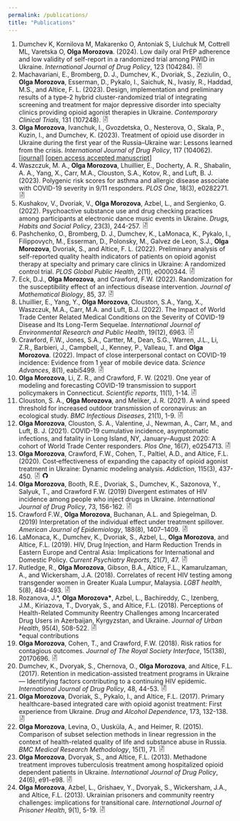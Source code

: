 ```yaml
---
permalink: /publications/
title: "Publications"
---
```


<ol>

<li>
	Dumchev K, Kornilova M, Makarenko O, Antoniak S, Liulchuk M, Cottrell ML, Varetska O, <b>Olga Morozova</b>. (2024). Low daily oral PrEP adherence and low validity of self-report in a randomized trial among PWID in Ukraine. <em>International Journal of Drug Policy</em>, 123 (104284). <a href="https://doi.org/10.1016/j.drugpo.2023.104284" target="_blank" rel="noopener noreferrer"><img src="/assets/images/document_link.png" style="width:1em;margin-right:0em;"></a>
</li>


<li>
	Machavariani, E., Bromberg, D. J., Dumchev, K., Dvoriak, S., Zeziulin, O., <b>Olga Morozova</b>, Esserman, D., Pykalo, I., Saichuk, N., Ivasiy, R., Haddad, M.S., and Altice, F. L. (2023). Design, implementation and preliminary results of a type-2 hybrid cluster-randomized trial of integrating screening and treatment for major depressive disorder into specialty clinics providing opioid agonist therapies in Ukraine. <em>Contemporary Clinical Trials</em>, 131 (107248). <a href="https://doi.org/10.1016/j.cct.2023.107248" target="_blank" rel="noopener noreferrer"><img src="/assets/images/document_link.png" style="width:1em;margin-right:0em;"></a>
</li>

<li>
	<b>Olga Morozova</b>, Ivanchuk, I., Gvozdetska, O., Nesterova, O., Skala, P., Kuzin, I., and Dumchev, K. (2023). Treatment of opioid use disorder in Ukraine during the first year of the Russia–Ukraine war: Lessons learned from the crisis. <em>International Journal of Drug Policy</em>, 117 (104062). <a href="https://doi.org/10.1016/j.drugpo.2023.104062" target="_blank" rel="noopener noreferrer">[journal]</a>  <a href="https://www.omorozova.com/papers/2023_Morozova_MOUD_Ukraine_during_war_AM.pdf">[open access accepted manuscript]</a>
</li>

<li>
	Waszczuk, M. A., <b>Olga Morozova</b>, Lhuillier, E., Docherty, A. R., Shabalin, A. A., Yang, X., Carr, M.A., Clouston, S.A., Kotov, R., and Luft, B. J. (2023). Polygenic risk scores for asthma and allergic disease associate with COVID-19 severity in 9/11 responders. <em>PLOS One</em>, 18(3), e0282271.<a href="https://doi.org/10.1371/journal.pone.0282271" target="_blank" rel="noopener noreferrer"><img src="/assets/images/document_link.png" style="width:1em;margin-right:0em;"></a>
</li>

<li>
	Kushakov, V., Dvoriak, V., <b>Olga Morozova</b>, Azbel, L., and Sergienko, G. (2022). Psychoactive substance use and drug checking practices among participants at electronic dance music events in Ukraine. <em>Drugs, Habits and Social Policy</em>, 23(3), 244-257. <a href="https://doi.org/10.1108/DHS-10-2022-0035" target="_blank" rel="noopener noreferrer"><img src="/assets/images/document_link.png" style="width:1em;margin-right:0em;"></a>
</li>

<li>
	Pashchenko, O., Bromberg, D. J., Dumchev, K., LaMonaca, K., Pykalo, I., Filippovych, M., Esserman, D., Polonsky, M., Galvez de Leon, S.J., <b>Olga Morozova</b>, Dvoriak, S., and Altice, F. L. (2022). Preliminary analysis of self-reported quality health indicators of patients on opioid agonist therapy at specialty and primary care clinics in Ukraine: A randomized control trial. <em>PLOS Global Public Health</em>, 2(11), e0000344. <a href="https://doi.org/10.1371/journal.pgph.0000344" target="_blank" rel="noopener noreferrer"><img src="/assets/images/document_link.png" style="width:1em;margin-right:0em;"></a>
</li>

<li>
  Eck, D.J., <b>Olga Morozova</b>, and Crawford, F.W. (2022). Randomization for the susceptibility effect of an infectious disease intervention. <em>Journal of Mathematical Biology</em>, 85, 37. <a href="https://doi.org/10.1007/s00285-022-01801-8" target="_blank" rel="noopener noreferrer"><img src="/assets/images/document_link.png" style="width:1em;margin-right:0em;"></a>
</li>

<li>
  Lhuillier, E., Yang, Y., <b>Olga Morozova</b>, Clouston, S.A., Yang, X., Waszczuk, M.A., Carr, M.A. and Luft, B.J. (2022). The Impact of World Trade Center Related Medical Conditions on the Severity of COVID-19 Disease and Its Long-Term Sequelae. <em>International Journal of Environmental Research and Public Health</em>, 19(12), 6963. <a href="https://www.mdpi.com/1660-4601/19/12/6963" target="_blank" rel="noopener noreferrer"><img src="/assets/images/document_link.png" style="width:1em;margin-right:0em;"></a>
</li>

 <li>
  Crawford, F.W., Jones, S.A., Cartter, M., Dean, S.G., Warren, J.L., Li, Z.R., Barbieri, J., Campbell, J., Kenney, P., Valleau, T. and <b>Olga Morozova</b>. (2022). Impact of close interpersonal contact on COVID-19 incidence: Evidence from 1 year of mobile device data. <em>Science Advances</em>, 8(1), eabi5499. <a href="https://www.science.org/doi/full/10.1126/sciadv.abi5499" target="_blank" rel="noopener noreferrer"><img src="/assets/images/document_link.png" style="width:1em;margin-right:0em;"></a>
</li>


<li>
  <b>Olga Morozova</b>, Li, Z. R., and Crawford, F. W. (2021). One year of modeling and forecasting COVID-19 transmission to support policymakers in Connecticut. <em>Scientific reports</em>, 11(1), 1-14. <a href="https://www.nature.com/articles/s41598-021-99590-5" target="_blank" rel="noopener noreferrer"><img src="/assets/images/document_link.png" style="width:1em;margin-right:0em;"></a>
</li>


<li>
  Clouston, S. A., <b>Olga Morozova</b>, and Meliker, J. R. (2021). A wind speed threshold for increased outdoor transmission of coronavirus: an ecological study. <em>BMC Infectious Diseases</em>, 21(1), 1-9.  <a href="https://link.springer.com/article/10.1186/s12879-021-06796-z" target="_blank" rel="noopener noreferrer"><img src="/assets/images/document_link.png" style="width:1em;margin-right:0em;"></a>
</li> 


<li>
  <b>Olga Morozova</b>,  Clouston, S. A., Valentine, J., Newman, A., Carr, M., and Luft, B. J. (2021). COVID-19 cumulative incidence, asymptomatic infections, and fatality in Long Island, NY, January–August 2020: A cohort of World Trade Center responders. <em>Plos One</em>, 16(7), e0254713. <a href="https://journals.plos.org/plosone/article?id=10.1371/journal.pone.0254713" target="_blank" rel="noopener noreferrer"><img src="/assets/images/document_link.png" style="width:1em;margin-right:0em;"></a>  
</li>


<li>
	<b>Olga Morozova</b>, Crawford, F.W., Cohen, T., Paltiel, A.D., and Altice, F.L. (2020). Cost‐effectiveness of expanding the capacity of opioid agonist treatment in Ukraine: Dynamic modeling analysis. <em>Addiction</em>, 115(3), 437-450. <a href="https://onlinelibrary.wiley.com/doi/10.1111/add.14797" target="_blank" rel="noopener noreferrer"><img src="/assets/images/document_link.png" style="width:1em;margin-right:0em;"></a> <a href="https://github.com/olyamorozova/oat-capacity" target="_blank" rel="noopener noreferrer"><img src="/assets/images/github_link.png" style="width:1em;margin-right:0em;"></a>
</li>


<li>
	<b>Olga Morozova</b>, Booth, R.E., Dvoriak, S., Dumchev, K., Sazonova, Y., Salyuk, T., and Crawford F.W. (2019) Divergent estimates of HIV incidence among people who inject drugs in Ukraine. <em>International Journal of Drug Policy</em>, 73, 156-162. <a href="https://www.sciencedirect.com/science/article/pii/S0955395919302014" target="_blank" rel="noopener noreferrer"><img src="/assets/images/document_link.png" style="width:1em;margin-right:0em;"></a>
</li>


<li>
	Crawford F.W., <b>Olga Morozova</b>, Buchanan, A.L. and Spiegelman, D. (2019) Interpretation of the individual effect under treatment spillover. <em>American Journal of Epidemiology</em>, 188(8), 1407–1409. <a href="https://academic.oup.com/aje/article-abstract/188/8/1407/5490057" target="_blank" rel="noopener noreferrer"><img src="/assets/images/document_link.png" style="width:1em;margin-right:0em;"></a>
</li>


<li>
	LaMonaca, K., Dumchev, K., Dvoriak, S., Azbel, L., <b>Olga Morozova</b>, and Altice, F.L. (2019). HIV, Drug Injection, and Harm Reduction Trends in Eastern Europe and Central Asia: Implications for International and Domestic Policy. <em>Current Psychiatry Reports</em>, 21(7), 47. <a href="https://link.springer.com/article/10.1007/s11920-019-1038-8" target="_blank" rel="noopener noreferrer"><img src="/assets/images/document_link.png" style="width:1em;margin-right:0em;"></a>
</li>


<li>
	Rutledge, R., <b>Olga Morozova</b>, Gibson, B.A., Altice, F.L., Kamarulzaman, A., and Wickersham, J.A. (2018). Correlates of recent HIV testing among transgender women in Greater Kuala Lumpur, Malaysia. <em>LGBT health</em>, 5(8), 484-493. <a href="https://www.ncbi.nlm.nih.gov/pubmed/30481120" target="_blank" rel="noopener noreferrer"><img src="/assets/images/document_link.png" style="width:1em;margin-right:0em;"></a>
</li>


<li>
	Rozanova, J.*, <b>Olga Morozova*</b>, Azbel, L., Bachireddy, C., Izenberg, J.M., Kiriazova, T., Dvoryak, S., and Altice, F.L. (2018). Perceptions of Health-Related Community Reentry Challenges among Incarcerated Drug Users in Azerbaijan, Kyrgyzstan, and Ukraine. <em>Journal of Urban Health</em>, 95(4), 508-522. <a href="https://link.springer.com/article/10.1007/s11524-018-0256-4" target="_blank" rel="noopener noreferrer"><img src="/assets/images/document_link.png" style="width:1em;margin-right:0em;"></a> <br> *equal contributions 
</li>


<li>
	<b>Olga Morozova</b>, Cohen, T., and Crawford, F.W. (2018). Risk ratios for contagious outcomes. <em>Journal of The Royal Society Interface</em>, 15(138), 20170696. <a href="https://royalsocietypublishing.org/doi/full/10.1098/rsif.2017.0696" target="_blank" rel="noopener noreferrer"><img src="/assets/images/document_link.png" style="width:1em;margin-right:0em;"></a> 
</li>


<li>
	Dumchev, K., Dvoryak, S., Chernova, O., <b>Olga Morozova</b>, and Altice, F.L. (2017). Retention in medication-assisted treatment programs in Ukraine — Identifying factors contributing to a continuing HIV epidemic. <em>International Journal of Drug Policy</em>, 48, 44-53. <a href="https://www.sciencedirect.com/science/article/abs/pii/S0955395917301184" target="_blank" rel="noopener noreferrer"><img src="/assets/images/document_link.png" style="width:1em;margin-right:0em;"></a> 
</li>


<li>
	<b>Olga Morozova</b>, Dvoriak, S., Pykalo, I., and Altice, F.L. (2017). Primary healthcare-based integrated care with opioid agonist treatment: First experience from Ukraine. <em>Drug and Alcohol Dependence</em>, 173, 132-138. <a href="https://www.sciencedirect.com/science/article/abs/pii/S0376871617300698" target="_blank" rel="noopener noreferrer"><img src="/assets/images/document_link.png" style="width:1em;margin-right:0em;"></a> 
</li>


<li>
	<b>Olga Morozova</b>, Levina, O., Uusküla, A., and Heimer, R. (2015). Comparison of subset selection methods in linear regression in the context of health-related quality of life and substance abuse in Russia. <em>BMC Medical Research Methodology</em>, 15(1), 71. <a href="https://bmcmedresmethodol.biomedcentral.com/articles/10.1186/s12874-015-0066-2" target="_blank" rel="noopener noreferrer"><img src="/assets/images/document_link.png" style="width:1em;margin-right:0em;"></a> 
</li>


<li>
	<b>Olga Morozova</b>, Dvoryak, S., and Altice, F.L. (2013). Methadone treatment improves tuberculosis treatment among hospitalized opioid dependent patients in Ukraine. <em>International Journal of Drug Policy</em>, 24(6), e91-e98. <a href="https://www.sciencedirect.com/science/article/abs/pii/S0955395913001333" target="_blank" rel="noopener noreferrer"><img src="/assets/images/document_link.png" style="width:1em;margin-right:0em;"></a> 
</li>


<li>
	<b>Olga Morozova</b>, Azbel, L., Grishaev, Y., Dvoryak, S., Wickersham, J.A., and Altice, F.L. (2013). Ukrainian prisoners and community reentry challenges: implications for transitional care. <em>International Journal of Prisoner Health</em>, 9(1), 5-19. <a href="https://www.ncbi.nlm.nih.gov/pubmed/25152767" target="_blank" rel="noopener noreferrer"><img src="/assets/images/document_link.png" style="width:1em;margin-right:0em;"></a> 
</li>
</ol>